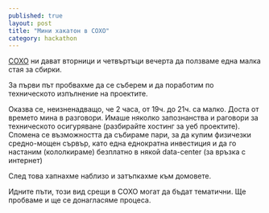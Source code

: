```yaml
---
published: true
layout: post
title: "Мини хакатон в СОХО"
category: hackathon
---
```


[СОХО](http://soho.bg/) ни дават вторници и четвъртъци вечерта да ползваме една малка стая за сбирки.

За първи път пробвахме да се съберем и да поработим по техническото изпълнение на проектите. 

Оказва се, неизненадващо, че 2 часа, от 19ч. до 21ч. са малко. Доста от времето мина в разговори. Имаше няколко запознанства и раговори за техническото осигуряване (разбирайте хостинг за уеб проектите). Спомена се възможността да събираме пари, за да купим физичезки средно-мощен сървър, като една еднократна инвестиция и да го настаним (кололкираме) безплатно в някой data-center (за връзка с интернет)

След това хапнахме наблизо и затъпкахме към домовете.

Идните пъти, този вид срещи в СОХО могат да бъдат тематични. Ще пробваме и ще се донагласяме процеса.
